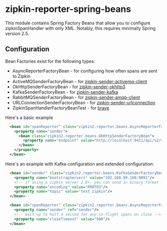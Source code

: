 # zipkin-reporter-spring-beans
This module contains Spring Factory Beans that allow you to configure
zipkinSpanHandler with only XML. Notably, this requires minimally Spring version 2.5.

## Configuration
Bean Factories exist for the following types:
* AsyncReporterFactoryBean - for configuring how often spans are sent to Zipkin
* ActiveMQSenderFactoryBean - for [zipkin-sender-activemq-client](../activemq-client)
* OkHttpSenderFactoryBean - for [zipkin-sender-okhttp3](../okhttp3)
* KafkaSenderFactoryBean - for [zipkin-sender-kafka](../kafka)
* RabbitMQSenderFactoryBean - for [zipkin-sender-amqp-client](../amqp-client)
* URLConnectionSenderFactoryBean - for [zipkin-sender-urlconnection](../urlconnection)
* ZipkinSpanHandlerFactoryBeanTest - for [brave](https://github.com/openzipkin/brave)

Here's a basic example
```xml
  <bean id="spanReporter" class="zipkin2.reporter.beans.AsyncReporterFactoryBean">
    <property name="sender">
      <bean class="zipkin2.reporter.beans.OkHttpSenderFactoryBean">
        <property name="endpoint" value="http://localhost:9411/api/v2/spans"/>
      </bean>
    </property>
  </bean>
```

Here's an example with Kafka configuration and extended configuration:
```xml
  <bean id="sender" class="zipkin2.reporter.beans.KafkaSenderFactoryBean">
    <property name="bootstrapServers" value="192.168.99.100:9092"/>
    <!-- if using a zipkin server 2.8+, you can send in binary format -->
    <property name="encoding" value="PROTO3"/>
    <property name="topic" value="test_zipkin"/>
  </bean>

  <bean id="spanReporter" class="zipkin2.reporter.beans.AsyncReporterFactoryBean">
    <property name="sender" ref="sender"/>
    <!-- wait up to half a second for any in-flight spans on close -->
    <property name="closeTimeout" value="500"/>
  </bean>
```
